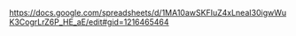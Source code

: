 https://docs.google.com/spreadsheets/d/1MA10awSKFIuZ4xLneaI30igwWuK3CogrLrZ6P_HE_aE/edit#gid=1216465464